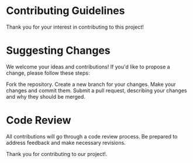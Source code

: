 # Contributing Guidelines
Thank you for your interest in contributing to this project!

# Suggesting Changes
We welcome your ideas and contributions! If you'd like to propose a change, please follow these steps:

Fork the repository.
Create a new branch for your changes.
Make your changes and commit them.
Submit a pull request, describing your changes and why they should be merged.
# Code Review
All contributions will go through a code review process. Be prepared to address feedback and make necessary revisions.

Thank you for contributing to our project!.
